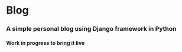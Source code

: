 # Blog

### A simple personal blog using Django framework in Python

#### Work in progress to bring it live
